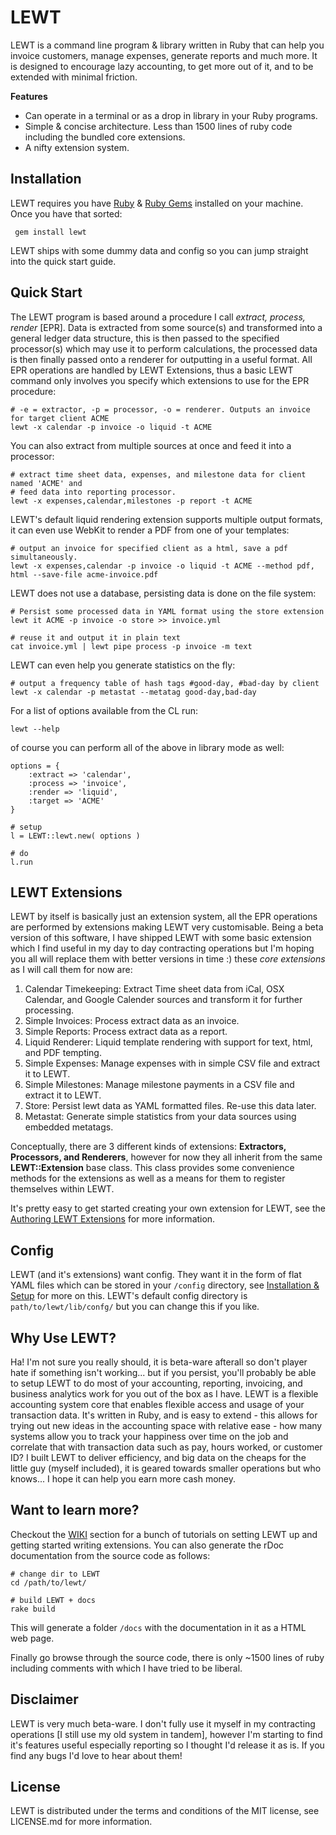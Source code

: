 # LEWT

LEWT is a command line program & library written in Ruby that can help you invoice customers, manage expenses, generate reports and much more. It is designed to encourage lazy accounting, to get more out of it, and to be extended with minimal friction. 

**Features**

- Can operate in a terminal or as a drop in library in your Ruby programs.
- Simple & concise architecture. Less than 1500 lines of ruby code including the bundled core extensions.
- A nifty extension system.

## Installation

LEWT requires you have [Ruby](https://www.ruby-lang.org/en/) & [Ruby Gems](https://rubygems.org) installed on your machine. Once you have that sorted:

```
 gem install lewt
```

LEWT ships with some dummy data and config so you can jump straight into the quick start guide.

## Quick Start

The LEWT program is based around a procedure I call *extract, process, render* [EPR]. Data is extracted from some source(s) and transformed into a general ledger data structure, this is then passed to the specified processor(s) which may use it to perform calculations, the processed data is then finally passed onto a renderer for outputting in a useful format. All EPR operations are handled by LEWT Extensions, thus a basic LEWT command only involves you specify which extensions to use for the EPR procedure:

```
# -e = extractor, -p = processor, -o = renderer. Outputs an invoice for target client ACME
lewt -x calendar -p invoice -o liquid -t ACME
```

You can also extract from multiple sources at once and feed it into a processor:

```
# extract time sheet data, expenses, and milestone data for client named 'ACME' and
# feed data into reporting processor.
lewt -x expenses,calendar,milestones -p report -t ACME
```

LEWT's default liquid rendering extension supports multiple output formats, it can even use WebKit to render a PDF from one of your templates:

```
# output an invoice for specified client as a html, save a pdf simultaneously.
lewt -x expenses,calendar -p invoice -o liquid -t ACME --method pdf, html --save-file acme-invoice.pdf
```

LEWT does not use a database, persisting data is done on the file system:

```
# Persist some processed data in YAML format using the store extension
lewt it ACME -p invoice -o store >> invoice.yml

# reuse it and output it in plain text
cat invoice.yml | lewt pipe process -p invoice -m text
```

LEWT can even help you generate statistics on the fly:

```
# output a frequency table of hash tags #good-day, #bad-day by client
lewt -x calendar -p metastat --metatag good-day,bad-day

```

For a list of options available from the CL run:


```
lewt --help
```

of course you can perform all of the above in library mode as well:

```
options = {
	:extract => 'calendar',
	:process => 'invoice',
	:render => 'liquid',
	:target => 'ACME'
}

# setup
l = LEWT::lewt.new( options )

# do
l.run

```

## LEWT Extensions

LEWT by itself is basically just an extension system, all the EPR operations are performed by extensions making LEWT very customisable. Being a beta version of this software, I have shipped LEWT with some basic extension which I find useful in my day to day contracting operations but I'm hoping you all will replace them with better versions in time :) these *core extensions* as I will call them for now are:

1. Calendar Timekeeping: Extract Time sheet data from iCal, OSX Calendar, and Google Calender sources and transform it for further processing.
2. Simple Invoices: Process extract data as an invoice.
3. Simple Reports: Process extract data as a report.
4. Liquid Renderer: Liquid template rendering with support for text, html, and PDF tempting.
5. Simple Expenses: Manage expenses with in simple CSV file and extract it to LEWT.
6. Simple Milestones: Manage milestone payments in a CSV file and extract it to LEWT.
7. Store: Persist lewt data as YAML formatted files. Re-use this data later.
8. Metastat: Generate simple statistics from your data sources using embedded metatags.

Conceptually, there are 3 different kinds of extensions: **Extractors, Processors, and Renderers**, however for now they all inherit from the same **LEWT::Extension** base class. This class provides some convenience methods for the extensions as well as a means for them to register themselves within LEWT.

It's pretty easy to get started creating your own extension for LEWT, see the [Authoring LEWT Extensions](https://github.com/jdwije/LEWT/wiki/3-Creating-Extensions-for-LEWT) for more information.


## Config

LEWT (and it's extensions) want config. They want it in the form of flat YAML files which can be stored in your ```/config``` directory, see [Installation & Setup](https://github.com/jdwije/LEWT/wiki/2-Installation-&-Setup) for more on this. LEWT's default config directory is ```path/to/lewt/lib/confg/``` but you can change this if you like.

## Why Use LEWT?

Ha! I'm not sure you really should, it is beta-ware afterall so don't player hate if something isn't working... but if you persist, you'll probably be able to setup LEWT to do most of your accounting, reporting, invoicing, and business analytics work for you out of the box as I have. LEWT is a flexible accounting system core that enables flexible access and usage of your transaction data. It's written in Ruby, and is easy to extend - this allows for trying out new ideas in the accounting space with relative ease - how many systems allow you to track your happiness over time on the job and correlate that with transaction data such as pay, hours worked, or customer ID? I built LEWT to deliver efficiency, and big data on the cheaps for the little guy (myself included), it is geared towards smaller operations but who knows... I hope it can help you earn more cash money.

## Want to learn more?

Checkout the [WIKI](https://github.com/jdwije/LEWT/wiki) section for a bunch of tutorials on setting LEWT up and getting started writing extensions. You can also generate the rDoc documentation from the source code as follows:

```
# change dir to LEWT
cd /path/to/lewt/

# build LEWT + docs
rake build
```

This will generate a folder ```/docs``` with the  documentation in it as a HTML web page.

Finally go browse through the source code, there is only ~1500 lines of ruby including comments with which I have tried to be liberal.


## Disclaimer

LEWT is very much beta-ware. I don't fully use it myself in my contracting operations [I still use my old system in tandem], however I'm starting to find it's features useful especially reporting so I thought I'd release it as is. If you find any bugs I'd love to hear about them!

## License

LEWT is distributed under the terms and conditions of the MIT license, see LICENSE.md for more information.
















